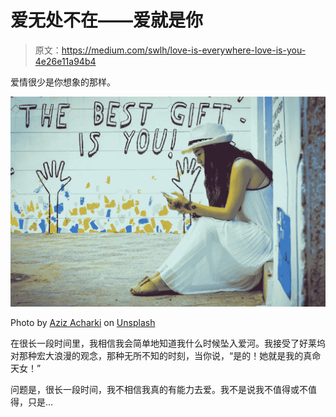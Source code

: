 # 爱无处不在——爱就是你

> 原文：<https://medium.com/swlh/love-is-everywhere-love-is-you-4e26e11a94b4>

爱情很少是你想象的那样。

![](img/fa95888f3dcf88bb8be6ecc2e0145edb.png)

Photo by [Aziz Acharki](https://unsplash.com/@acharki95?utm_source=unsplash&utm_medium=referral&utm_content=creditCopyText) on [Unsplash](https://unsplash.com/search/photos/love?utm_source=unsplash&utm_medium=referral&utm_content=creditCopyText)

在很长一段时间里，我相信我会简单地知道我什么时候坠入爱河。我接受了好莱坞对那种宏大浪漫的观念，那种无所不知的时刻，当你说，“是的！她就是我的真命天女！”

问题是，很长一段时间，我不相信我真的有能力去爱。我不是说我不值得或不值得，只是…
